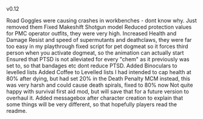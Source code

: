 v0.12

Road Goggles were causing crashes in workbenches - dont know why. Just removed them
Fixed Makeshift Shotgun model
Reduced protection values for PMC operator outfits, they were very high.
Increased Health and Damage Resist and speed of supermutants and deathclaws, they were far too easy in my playthrough
fixed script for pet dogmeat so it forces third person when you activate dogmeat, so the animation can actually start
Ensured that PTSD is not alleviated for every "chem" as it previously was set to, so that bandages etc dont reduce PTSD.
Added Binoculars to levelled lists
Added Coffee to Levelled lists
I had intended to cap health at 80% after dying, but had set 20% in the Death Penalty MCM instead, this was very harsh and could cause death spirals, fixed to 80% now
Not quite happy with survival first aid mod, but will save that for a future version to overhaul it.
Added messagebox after character creation to explain that some things will be very different, so that hopefully players read the readme.
